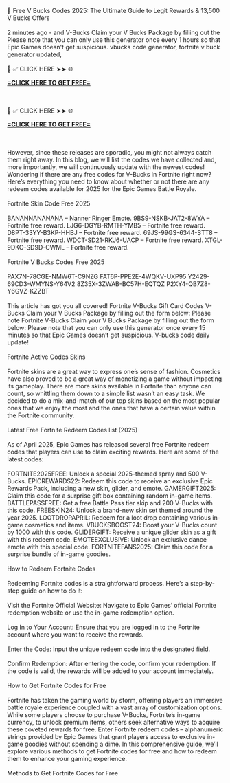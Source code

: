 💎 Free V Bucks Codes 2025: The Ultimate Guide to Legit Rewards & 13,500 V Bucks Offers
<br>
<br>2 minutes ago - and V-Bucks Claim your V Bucks Package by filling out the Please note that you can only use this generator once every 1 hours so that Epic Games doesn't get suspicious. vbucks code generator, fortnite v buck generator updated,
<br>
<br>📌 ✅ CLICK HERE ➤➤ 🌐 

**[=CLICK HERE TO GET FREE=](https://www.google.com/url?q=https%3A%2F%2Fappbitly.com%2FLfnyn)**


<br>
<br>📌 ✅ CLICK HERE ➤➤ 🌐 

**[=CLICK HERE TO GET FREE=](https://www.google.com/url?q=https%3A%2F%2Fappbitly.com%2FLfnyn)**


<br>
<br>However, since these releases are sporadic, you might not always catch them right away. In this blog, we will list the codes we have collected and, more importantly, we will continuously update with the newest codes! Wondering if there are any free codes for V-Bucks in Fortnite right now? Here’s everything you need to know about whether or not there are any redeem codes available for 2025 for the Epic Games Battle Royale.
<br>
<br>Fortnite Skin Code Free 2025
<br>
<br>BANANNANANANA – Nanner Ringer Emote. 9BS9-NSKB-JAT2-8WYA – Fortnite free reward. LJG6-DGYB-RMTH-YMB5 – Fortnite free reward. D8PT-33YY-B3KP-HHBJ – Fortnite free reward. 69JS-99GS-6344-STT8 – Fortnite free reward. WDCT-SD21-RKJ6-UACP – Fortnite free reward. XTGL-9DKO-SD9D-CWML – Fortnite free reward.
<br>
<br>Fortnite V Bucks Codes Free 2025
<br>
<br>PAX7N-78CGE-NMW6T-C9NZG FAT6P-PPE2E-4WQKV-UXP95 Y2429-69CD3-WMYNS-Y64V2 8Z35X-3ZWAB-BC57H-EQTQZ P2XY4-QB7Z8-Y6GVZ-KZZBT
<br>
<br>This article has got you all covered! Fortnite V-Bucks Gift Card Codes V-Bucks Claim your V Bucks Package by filling out the form below: Please note Fortnite V-Bucks Claim your V Bucks Package by filling out the form below: Please note that you can only use this generator once every 15 minutes so that Epic Games doesn’t get suspicious. V-bucks code daily update!
<br>
<br>Fortnite Active Codes Skins
<br>
<br>Fortnite skins are a great way to express one’s sense of fashion. Cosmetics have also proved to be a great way of monetizing a game without impacting its gameplay. There are more skins available in Fortnite than anyone can count, so whittling them down to a simple list wasn’t an easy task. We decided to do a mix-and-match of our top skins based on the most popular ones that we enjoy the most and the ones that have a certain value within the Fortnite community.
<br>
<br>Latest Free Fortnite Redeem Codes list (2025)
<br>
<br>As of April 2025, Epic Games has released several free Fortnite redeem codes that players can use to claim exciting rewards. Here are some of the latest codes:
<br>
<br>FORTNITE2025FREE: Unlock a special 2025-themed spray and 500 V-Bucks. EPICREWARDS22: Redeem this code to receive an exclusive Epic Rewards Pack, including a new skin, glider, and emote. GAMERGIFT2025: Claim this code for a surprise gift box containing random in-game items. BATTLEPASSFREE: Get a free Battle Pass tier skip and 200 V-Bucks with this code. FREESKIN24: Unlock a brand-new skin set themed around the year 2025. LOOTDROPAPRIL: Redeem for a loot drop containing various in-game cosmetics and items. VBUCKSBOOST24: Boost your V-Bucks count by 1000 with this code. GLIDERGIFT: Receive a unique glider skin as a gift with this redeem code. EMOTEEXCLUSIVE: Unlock an exclusive dance emote with this special code. FORTNITEFANS2025: Claim this code for a surprise bundle of in-game goodies.
<br>
<br>How to Redeem Fortnite Codes
<br>
<br>Redeeming Fortnite codes is a straightforward process. Here’s a step-by-step guide on how to do it:
<br>
<br>Visit the Fortnite Official Website: Navigate to Epic Games’ official Fortnite redemption website or use the in-game redemption option.
<br>
<br>Log In to Your Account: Ensure that you are logged in to the Fortnite account where you want to receive the rewards.
<br>
<br>Enter the Code: Input the unique redeem code into the designated field.
<br>
<br>Confirm Redemption: After entering the code, confirm your redemption. If the code is valid, the rewards will be added to your account immediately.
<br>
<br>How to Get Fortnite Codes for Free
<br>
<br>Fortnite has taken the gaming world by storm, offering players an immersive battle royale experience coupled with a vast array of customization options. While some players choose to purchase V-Bucks, Fortnite’s in-game currency, to unlock premium items, others seek alternative ways to acquire these coveted rewards for free. Enter Fortnite redeem codes – alphanumeric strings provided by Epic Games that grant players access to exclusive in-game goodies without spending a dime. In this comprehensive guide, we’ll explore various methods to get Fortnite codes for free and how to redeem them to enhance your gaming experience.
<br>
<br>Methods to Get Fortnite Codes for Free
<br>
